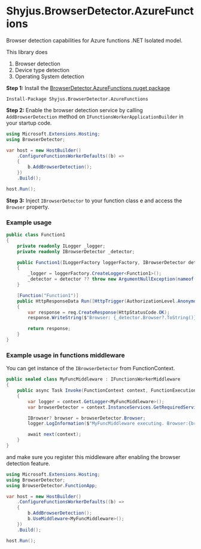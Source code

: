 
# Shyjus.BrowserDetector.AzureFunctions

Browser detection capabilities for Azure functions .NET Isolated model.

This library does

1. Browser detection
2. Device type detection
3. Operating System detection

**Step 1:**
Install the [BrowserDetector.AzureFunctions nuget package](https://www.nuget.org/packages/Shyjus.BrowserDetector.AzureFunctions/)


````
Install-Package Shyjus.BrowserDetector.AzureFunctions
````

**Step 2:** Enable the browser detection service by calling `AddBrowserDetection` method on `IFunctionsWorkerApplicationBuilder` in your startup code.

```csharp
using Microsoft.Extensions.Hosting;
using BrowserDetector;

var host = new HostBuilder()
    .ConfigureFunctionsWorkerDefaults((b) =>
    {
        b.AddBrowserDetection();
    })
    .Build();

host.Run();

````
**Step 3:** Inject `IBrowserDetector` to your function class e and access the `Browser` property.

### Example usage

```csharp
public class Function1
{
    private readonly ILogger _logger;
    private readonly IBrowserDetector _detector;

    public Function1(ILoggerFactory loggerFactory, IBrowserDetector detector)
    {
        _logger = loggerFactory.CreateLogger<Function1>();
        _detector = detector ?? throw new ArgumentNullException(nameof(detector));
    }

    [Function("Function1")]
    public HttpResponseData Run([HttpTrigger(AuthorizationLevel.Anonymous, "get", "post")] HttpRequestData req)
    {
        var response = req.CreateResponse(HttpStatusCode.OK);
        response.WriteString($"Browser: {_detector.Browser?.ToString()}");

        return response;
    }
}
````



### Example usage in functions middleware

You can get instance of the `IBrowserDetector` from FunctionContext.

```csharp
public sealed class MyFuncMiddleware : IFunctionsWorkerMiddleware
{
    public async Task Invoke(FunctionContext context, FunctionExecutionDelegate next)
    {
        var logger = context.GetLogger<MyFuncMiddleware>();
        var browserDetector = context.InstanceServices.GetRequiredService<IBrowserDetector>();

        IBrowser? browser = browserDetector.Browser;
        logger.LogInformation($"MyFuncMiddleware executing. Browser:{browser?.Name} {browser?.OS}");

        await next(context);
    }
}
````
and make sure you register this middleware after enabling the browser detection feature.

```csharp
using Microsoft.Extensions.Hosting;
using BrowserDetector;
using BrowserDetector.FunctionApp;

var host = new HostBuilder()
    .ConfigureFunctionsWorkerDefaults((b) =>
    {
        b.AddBrowserDetection();
        b.UseMiddleware<MyFuncMiddleware>();
    })
    .Build();

host.Run();
```
